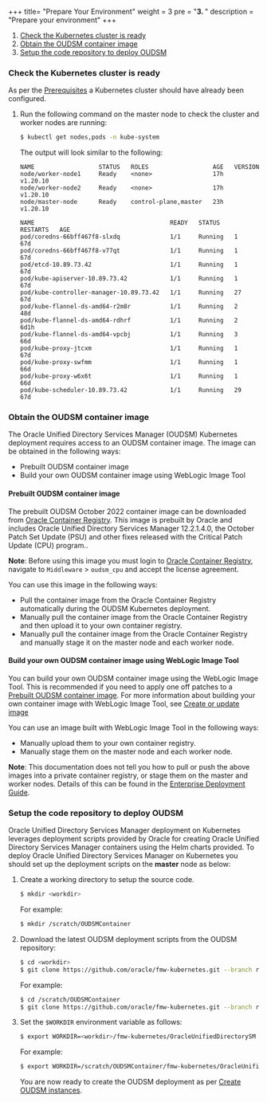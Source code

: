 +++
title=  "Prepare Your Environment"
weight = 3
pre = "<b>3. </b>"
description = "Prepare your environment"
+++


1. [Check the Kubernetes cluster is ready](#check-the-kubernetes-cluster-is-ready)
1. [Obtain the OUDSM container image](#obtain-the-oudsm-container-image)
1. [Setup the code repository to deploy OUDSM](#setup-the-code-repository-to-deploy-oudsm)


### Check the Kubernetes cluster is ready

As per the [Prerequisites](../prerequisites/#system-requirements-for-oracle-unified-directory-services-manager-on-kubernetes) a Kubernetes cluster should have already been configured.

1. Run the following command on the master node to check the cluster and worker nodes are running:

   ```bash
   $ kubectl get nodes,pods -n kube-system
   ```

   The output will look similar to the following:

   ```
   NAME                  STATUS   ROLES                  AGE   VERSION
   node/worker-node1     Ready    <none>                 17h   v1.20.10
   node/worker-node2     Ready    <none>                 17h   v1.20.10
   node/master-node      Ready    control-plane,master   23h   v1.20.10

   NAME                                      READY   STATUS    RESTARTS   AGE
   pod/coredns-66bff467f8-slxdq              1/1     Running   1          67d
   pod/coredns-66bff467f8-v77qt              1/1     Running   1          67d
   pod/etcd-10.89.73.42                      1/1     Running   1          67d
   pod/kube-apiserver-10.89.73.42            1/1     Running   1          67d
   pod/kube-controller-manager-10.89.73.42   1/1     Running   27         67d
   pod/kube-flannel-ds-amd64-r2m8r           1/1     Running   2          48d
   pod/kube-flannel-ds-amd64-rdhrf           1/1     Running   2          6d1h
   pod/kube-flannel-ds-amd64-vpcbj           1/1     Running   3          66d
   pod/kube-proxy-jtcxm                      1/1     Running   1          67d
   pod/kube-proxy-swfmm                      1/1     Running   1          66d
   pod/kube-proxy-w6x6t                      1/1     Running   1          66d
   pod/kube-scheduler-10.89.73.42            1/1     Running   29         67d
   ```

### Obtain the OUDSM container image

The Oracle Unified Directory Services Manager (OUDSM) Kubernetes deployment requires access to an OUDSM container image. The image can be obtained in the following ways:

- Prebuilt OUDSM container image
- Build your own OUDSM container image using WebLogic Image Tool

#### Prebuilt OUDSM container image


The prebuilt OUDSM October 2022 container image can be downloaded from [Oracle Container Registry](https://container-registry.oracle.com). This image is prebuilt by Oracle and includes Oracle Unified Directory Services Manager 12.2.1.4.0, the October Patch Set Update (PSU) and other fixes released with the Critical Patch Update (CPU) program.. 

**Note**: Before using this image you must login to [Oracle Container Registry](https://container-registry.oracle.com), navigate to `Middleware` > `oudsm_cpu` and accept the license agreement.

You can use this image in the following ways:

- Pull the container image from the Oracle Container Registry automatically during the OUDSM Kubernetes deployment.
- Manually pull the container image from the Oracle Container Registry and then upload it to your own container registry.
- Manually pull the container image from the Oracle Container Registry and manually stage it on the master node and each worker node.

#### Build your own OUDSM container image using WebLogic Image Tool

You can build your own OUDSM container image using the WebLogic Image Tool. This is recommended if you need to apply one off patches to a [Prebuilt OUDSM container image](#prebuilt-oudsm-container-image). For more information about building your own container image with WebLogic Image Tool, see [Create or update image](../create-or-update-image/)

You can use an image built with WebLogic Image Tool in the following ways:

- Manually upload them to your own container registry.
- Manually stage them on the master node and each worker node.

**Note**: This documentation does not tell you how to pull or push the above images into a private container registry, or stage them on the master and worker nodes. Details of this can be found in the [Enterprise Deployment Guide](https://docs.oracle.com/en/middleware/fusion-middleware/12.2.1.4/ikedg/procuring-software-enterprise-deployment.html).


### Setup the code repository to deploy OUDSM

Oracle Unified Directory Services Manager deployment on Kubernetes leverages deployment scripts provided by Oracle for creating Oracle Unified Directory Services Manager containers using the Helm charts provided.  To deploy Oracle Unified Directory Services Manager on Kubernetes you should set up the deployment scripts on the **master** node as below:

1. Create a working directory to setup the source code.

   ```bash
   $ mkdir <workdir>
   ```

   For example:

   ```bash
   $ mkdir /scratch/OUDSMContainer
   ```

1. Download the latest OUDSM deployment scripts from the OUDSM repository:

   ```bash
   $ cd <workdir>
   $ git clone https://github.com/oracle/fmw-kubernetes.git --branch release/22.4.1
   ```
   
   For example:
   
   ```bash
   $ cd /scratch/OUDSMContainer
   $ git clone https://github.com/oracle/fmw-kubernetes.git --branch release/22.4.1
   ```

1. Set the `$WORKDIR` environment variable as follows:

   ```bash
   $ export WORKDIR=<workdir>/fmw-kubernetes/OracleUnifiedDirectorySM
   ```
   
   For example:

   ```bash
   $ export WORKDIR=/scratch/OUDSMContainer/fmw-kubernetes/OracleUnifiedDirectorySM
   ```

   You are now ready to create the OUDSM deployment as per [Create OUDSM instances](../create-oudsm-instances).










